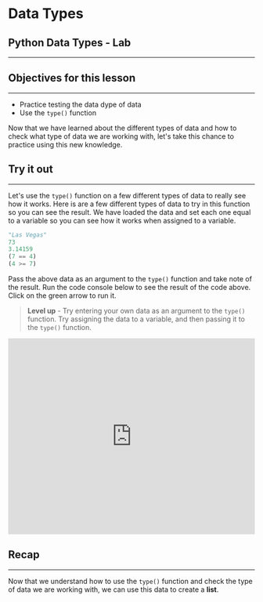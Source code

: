 # Data Types

## Python Data Types - Lab

***

## Objectives for this lesson

***

* Practice testing the data dype of data
* Use the `type()` function

Now that we have learned about the different types of data and how to check what type of data we are working with, let's take this chance to practice using this new knowledge.

## Try it out

***

Let's use the `type()` function on a few different types of data to really see how it works. Here is are a few different types of data to try in this function so you can see the result. We have loaded the data and set each one equal to a variable so you can see how it works when assigned to a variable.

```python
"Las Vegas"
73
3.14159
(7 == 4)
(4 >= 7)

```
Pass the above data as an argument to the `type()` function and take note of the result.  Run the code console below to see the result of the code above.  Click on the green arrow to run it.
>**Level up** - Try entering your own data as an argument to the `type()` function.  Try assigning the data to a variable, and then passing it to the `type()` function.

<iframe frameborder="0" width="100%" height="400" src="https://repl.it/@DSExperience/CitiesTry3?lite=true"></iframe>

## Recap

***

Now that we understand how to use the `type()` function and check the type of data we are working with, we can use this data to create a **list**. 